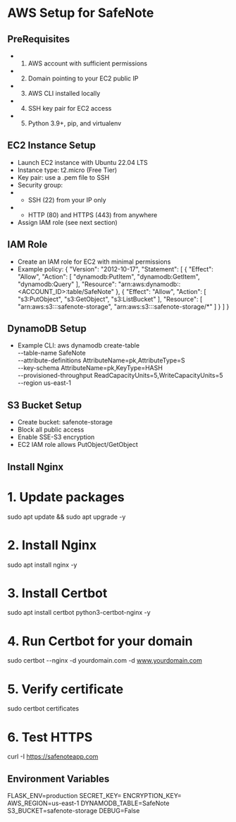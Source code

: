 # AWS Setup for SafeNote

## PreRequisites
* 1. AWS account with sufficient permissions
* 2. Domain pointing to your EC2 public IP
* 3. AWS CLI installed locally
* 4. SSH key pair for EC2 access
* 5. Python 3.9+, pip, and virtualenv

## EC2 Instance Setup
* Launch EC2 instance with Ubuntu 22.04 LTS
* Instance type: t2.micro (Free Tier)
* Key pair: use a .pem file to SSH
* Security group:
*   - SSH (22) from your IP only
*   - HTTP (80) and HTTPS (443) from anywhere
* Assign IAM role (see next section)

## IAM Role
* Create an IAM role for EC2 with minimal permissions
* Example policy:
{
  "Version": "2012-10-17",
  "Statement": [
    {
      "Effect": "Allow",
      "Action": [
        "dynamodb:PutItem",
        "dynamodb:GetItem",
        "dynamodb:Query"
      ],
      "Resource": "arn:aws:dynamodb:<REGION>:<ACCOUNT_ID>:table/SafeNote"
    },
    {
      "Effect": "Allow",
      "Action": [
        "s3:PutObject",
        "s3:GetObject",
        "s3:ListBucket"
      ],
      "Resource": [
        "arn:aws:s3:::safenote-storage",
        "arn:aws:s3:::safenote-storage/*"
      ]
    }
  ]
}

## DynamoDB Setup
* Example CLI:
aws dynamodb create-table \
  --table-name SafeNote \
  --attribute-definitions AttributeName=pk,AttributeType=S \
  --key-schema AttributeName=pk,KeyType=HASH \
  --provisioned-throughput ReadCapacityUnits=5,WriteCapacityUnits=5 \
  --region us-east-1

## S3 Bucket Setup
* Create bucket: safenote-storage
* Block all public access
* Enable SSE-S3 encryption
* EC2 IAM role allows PutObject/GetObject

## Install Nginx
# 1. Update packages
sudo apt update && sudo apt upgrade -y

# 2. Install Nginx
sudo apt install nginx -y

# 3. Install Certbot
sudo apt install certbot python3-certbot-nginx -y

# 4. Run Certbot for your domain
sudo certbot --nginx -d yourdomain.com -d www.yourdomain.com

# 5. Verify certificate
sudo certbot certificates

# 6. Test HTTPS
curl -I https://safenoteapp.com

## Environment Variables
FLASK_ENV=production
SECRET_KEY=<your-jwt-secret>
ENCRYPTION_KEY=<your-encryption-key>
AWS_REGION=us-east-1
DYNAMODB_TABLE=SafeNote
S3_BUCKET=safenote-storage
DEBUG=False